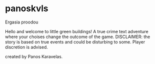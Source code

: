 # panoskvls
Ergasia proodou 

Hello and welcome to little green buildings! A true crime text adventure where your choises change the outcome of the game.
DISCLAIMER: the story is based on true events and could be disturbing to some. Player discretion is advised.

created by Panos Karavelas.
